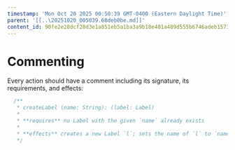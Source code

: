 ```yaml
---
timestamp: 'Mon Oct 20 2025 00:50:39 GMT-0400 (Eastern Daylight Time)'
parent: '[[..\20251020_005039.68deb0be.md]]'
content_id: 90fe2e28dcf28d3e1a851eb5a1ba3a9b18e401a489d555b6746adeb1573f69c4
---
```


# Commenting

Every action should have a comment including its signature, its requirements, and effects:

```typescript
  /**
   * createLabel (name: String): (label: Label)
   *
   * **requires** no Label with the given `name` already exists
   *
   * **effects** creates a new Label `l`; sets the name of `l` to `name`; returns `l` as `label`
   */
```
